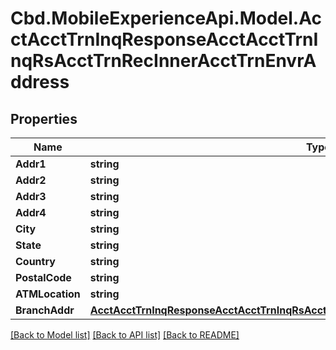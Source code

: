 # Cbd.MobileExperienceApi.Model.AcctAcctTrnInqResponseAcctAcctTrnInqRsAcctTrnRecInnerAcctTrnEnvrAddress

## Properties

Name | Type | Description | Notes
------------ | ------------- | ------------- | -------------
**Addr1** | **string** |  | [optional] 
**Addr2** | **string** |  | [optional] 
**Addr3** | **string** |  | [optional] 
**Addr4** | **string** |  | [optional] 
**City** | **string** |  | [optional] 
**State** | **string** |  | [optional] 
**Country** | **string** |  | [optional] 
**PostalCode** | **string** |  | [optional] 
**ATMLocation** | **string** |  | [optional] 
**BranchAddr** | [**AcctAcctTrnInqResponseAcctAcctTrnInqRsAcctTrnRecInnerAcctTrnEnvrAddressBranchAddr**](AcctAcctTrnInqResponseAcctAcctTrnInqRsAcctTrnRecInnerAcctTrnEnvrAddressBranchAddr.md) |  | [optional] 

[[Back to Model list]](../README.md#documentation-for-models) [[Back to API list]](../README.md#documentation-for-api-endpoints) [[Back to README]](../README.md)


